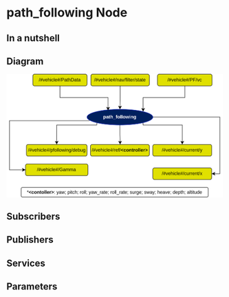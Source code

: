 # path_following Node

## In a nutshell

## Diagram
![path_following Diagram](img/path_following_diagram.png)

## Subscribers

## Publishers

## Services

## Parameters


